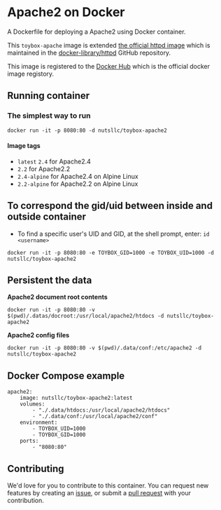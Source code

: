 # Apache2 on Docker

A Dockerfile for deploying a Apache2 using Docker container.

This ``toybox-apache`` image is extended [the official httpd image](https://hub.docker.com/_/httpd/) which is maintained in the [docker-library/httpd](https://github.com/docker-library/httpd/tree/12bf8c8883340c98b3988a7bade8ef2d0d6dcf8a) GitHub repository.

This image is registered to the [Docker Hub](https://hub.docker.com/r/nutsllc/toybox-apache2/) which is the official docker image registory.

## Running container

### The simplest way to run

``docker run -it -p 8080:80 -d nutsllc/toybox-apache2``  

#### Image tags

* ``latest`` ``2.4`` for Apache2.4
* ``2.2`` for Apache2.2
* ``2.4-alpine`` for Apache2.4 on Alpine Linux
* ``2.2-alpine`` for Apache2.2 on Alpine Linux

## To correspond the gid/uid between inside and outside container

* To find a specific user's UID and GID, at the shell prompt, enter: ``id <username>``

``docker run -it -p 8080:80 -e TOYBOX_GID=1000 -e TOYBOX_UID=1000 -d nutsllc/toybox-apache2``

## Persistent the data

**Apache2 document root contents**

``docker run -it -p 8080:80 -v $(pwd)/.datas/docroot:/usr/local/apache2/htdocs -d nutsllc/toybox-apache2``

**Apache2 config files**

``docker run -it -p 8080:80 -v $(pwd)/.data/conf:/etc/apache2 -d nutsllc/toybox-apache2``

## Docker Compose example

```
apache2:
	image: nutsllc/toybox-apache2:latest
	volumes:
		- "./.data/htdocs:/usr/local/apache2/htdocs"
		- "./.data/conf:/usr/local/apache2/conf"
	environment:
		- TOYBOX_UID=1000
		- TOYBOX_GID=1000
	ports:
		- "8080:80"
```

## Contributing

We'd love for you to contribute to this container. You can request new features by creating an [issue](https://github.com/nutsllc/toybox-apache2/issues), or submit a [pull request](https://github.com/nutsllc/toybox-apache2/pulls) with your contribution.